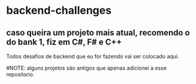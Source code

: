 # backend-challenges
## caso queira um projeto mais atual, recomendo o do bank 1, fiz em C#, F# e C++

Todos desafios de backend que eu for fazendo vai ser colocado aqui.

#NOTE: alguns projetos são antigos que apenas adicionei a esse repositorio.
